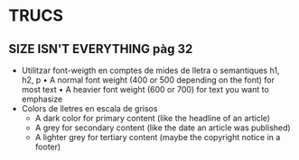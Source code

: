 # TRUCS

## SIZE ISN'T EVERYTHING pàg 32

- Utilitzar font-weigth en comptes de mides de lletra o semantiques h1, h2, p
  • A normal font weight (400 or 500 depending on the font) for most text
  • A heavier font weight (600 or 700) for text you want to emphasize
- Colors de lletres en escala de grisos
  - A dark color for primary content (like the headline of an article)
  - A grey for secondary content (like the date an article was published)
  - A lighter grey for tertiary content (maybe the copyright notice in a footer)
  

